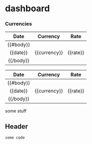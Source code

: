# dashboard

### Currencies

| Date          | Currency      | Rate          |
| :-----------: | :-----------: | :-----------: |
| {{#body}}     |               |               |
| {{date}}      | {{currency}}  | {{rate}}      |
| {{/body}}     |               |               |

| Date          | Currency      | Rate          |
| :-----------: | :-----------: | :-----------: |
| {{#body}}     |              |               |
| {{date}}      | {{currency}}  | {{rate}}      |
| {{/body}}     |               |               |


some stuff

## Header

    some code

